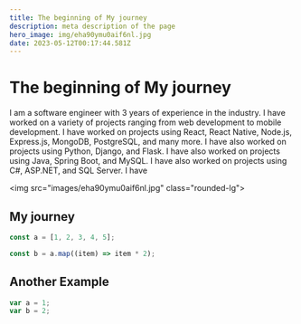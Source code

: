 ```yaml
---
title: The beginning of My journey
description: meta description of the page
hero_image: img/eha90ymu0aif6nl.jpg
date: 2023-05-12T00:17:44.581Z
---
```

# The beginning of My journey

I am a software engineer with 3 years of experience in the industry. I have worked on a variety of projects ranging from web development to mobile development. I have worked on projects using React, React Native, Node.js, Express.js, MongoDB, PostgreSQL, and many more. I have also worked on projects using Python, Django, and Flask. I have also worked on projects using Java, Spring Boot, and MySQL. I have also worked on projects using C#, ASP.NET, and SQL Server. I have

<﻿img src="images/eha90ymu0aif6nl.jpg" class="rounded-lg">

## My journey

```js
const a = [1, 2, 3, 4, 5];

const b = a.map((item) => item * 2);
```

## Another Example

```js
var a = 1;
var b = 2;
```